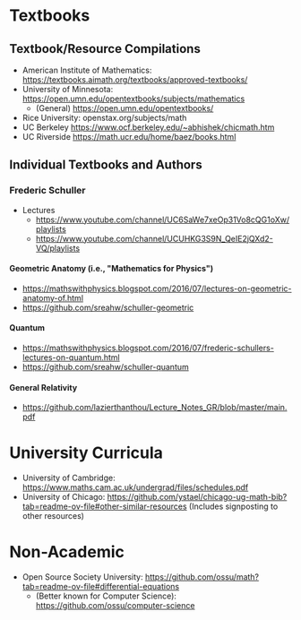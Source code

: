 # Textbooks

## Textbook/Resource Compilations

- American Institute of Mathematics: https://textbooks.aimath.org/textbooks/approved-textbooks/
- University of Minnesota: https://open.umn.edu/opentextbooks/subjects/mathematics
    - (General) https://open.umn.edu/opentextbooks/
- Rice University: openstax.org/subjects/math
- UC Berkeley https://www.ocf.berkeley.edu/~abhishek/chicmath.htm
- UC Riverside https://math.ucr.edu/home/baez/books.html

## Individual Textbooks and Authors

### Frederic Schuller

- Lectures
  - https://www.youtube.com/channel/UC6SaWe7xeOp31Vo8cQG1oXw/playlists
  - https://www.youtube.com/channel/UCUHKG3S9N_QeIE2jQXd2-VQ/playlists
    
#### Geometric Anatomy (i.e., "Mathematics for Physics")

- https://mathswithphysics.blogspot.com/2016/07/lectures-on-geometric-anatomy-of.html
- https://github.com/sreahw/schuller-geometric

#### Quantum
- https://mathswithphysics.blogspot.com/2016/07/frederic-schullers-lectures-on-quantum.html
- https://github.com/sreahw/schuller-quantum

#### General Relativity
- https://github.com/lazierthanthou/Lecture_Notes_GR/blob/master/main.pdf

# University Curricula

- University of Cambridge: https://www.maths.cam.ac.uk/undergrad/files/schedules.pdf
- University of Chicago: https://github.com/ystael/chicago-ug-math-bib?tab=readme-ov-file#other-similar-resources (Includes signposting to other resources)

# Non-Academic

- Open Source Society University: https://github.com/ossu/math?tab=readme-ov-file#differential-equations
    - (Better known for Computer Science): https://github.com/ossu/computer-science
